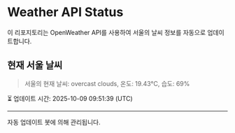 
# Weather API Status

이 리포지토리는 OpenWeather API를 사용하여 서울의 날씨 정보를 자동으로 업데이트합니다.

## 현재 서울 날씨
> 서울의 현재 날씨: overcast clouds, 온도: 19.43°C, 습도: 69%

⏳ 업데이트 시간: 2025-10-09 09:51:39 (UTC)

---
자동 업데이트 봇에 의해 관리됩니다.
